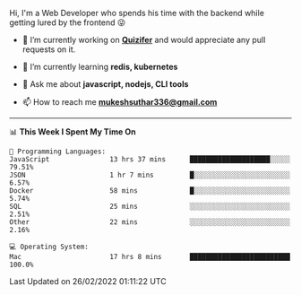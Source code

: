 Hi, I'm a Web Developer who spends his time with the backend while getting lured by the frontend 😜

- 🔭 I’m currently working on **[Quizifer](https://github.com/SutharMukesh/Quizifer/)** and would appreciate any pull requests on it.

- 🌱 I’m currently learning **redis, kubernetes**

- 💬 Ask me about **javascript, nodejs, CLI tools**

- 📫 How to reach me **mukeshsuthar336@gmail.com**

---
<!--START_SECTION:waka-->
📊 **This Week I Spent My Time On** 

```text
💬 Programming Languages: 
JavaScript               13 hrs 37 mins      ████████████████████░░░░░   79.51% 
JSON                     1 hr 7 mins         █░░░░░░░░░░░░░░░░░░░░░░░░   6.57% 
Docker                   58 mins             █░░░░░░░░░░░░░░░░░░░░░░░░   5.74% 
SQL                      25 mins             ░░░░░░░░░░░░░░░░░░░░░░░░░   2.51% 
Other                    22 mins             ░░░░░░░░░░░░░░░░░░░░░░░░░   2.16%

💻 Operating System: 
Mac                      17 hrs 8 mins       █████████████████████████   100.0%

```


 Last Updated on 26/02/2022 01:11:22 UTC
<!--END_SECTION:waka-->
